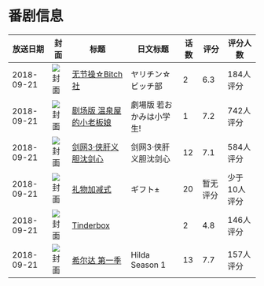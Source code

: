 # 番剧信息

|放送日期|封面|标题|日文标题|话数|评分|评分人数|
|---|---|---|---|---|---|---|
|2018-09-21|![封面](https://bangumi.tv/img/no_icon_subject.png)|[无节操☆Bitch社](https://bangumi.tv/subject/241186)|ヤリチン☆ビッチ部|2|6.3|184人评分|
|2018-09-21|![封面](https://lain.bgm.tv/pic/cover/c/df/09/242483_hE8QE.jpg)|[剧场版 温泉屋的小老板娘](https://bangumi.tv/subject/242483)|劇場版 若おかみは小学生!|1|7.2|742人评分|
|2018-09-21|![封面](https://lain.bgm.tv/pic/cover/c/a2/71/253581_1JNKI.jpg)|[剑网3·侠肝义胆沈剑心](https://bangumi.tv/subject/253581)|剑网3·侠肝义胆沈剑心|12|7.1|584人评分|
|2018-09-21|![封面](https://lain.bgm.tv/pic/cover/c/8d/20/260771_HO8uo.jpg)|[礼物加减式](https://bangumi.tv/subject/260771)|ギフト±|20|暂无评分|少于10人评分|
|2018-09-21|![封面](https://bangumi.tv/img/no_icon_subject.png)|[Tinderbox](https://bangumi.tv/subject/261788)||2|4.8|146人评分|
|2018-09-21|![封面](https://lain.bgm.tv/pic/cover/c/5b/93/261806_avs9A.jpg)|[希尔达 第一季](https://bangumi.tv/subject/261806)|Hilda Season 1|13|7.7|157人评分|
